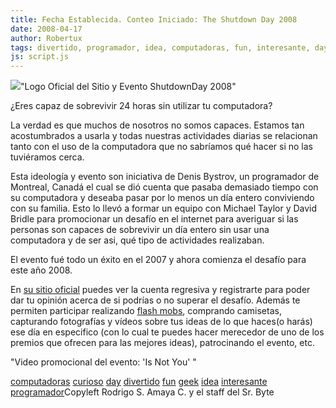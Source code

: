 ```yaml
---
title: Fecha Establecida. Conteo Iniciado: The Shutdown Day 2008
date: 2008-04-17
author: Robertux
tags: divertido, programador, idea, computadoras, fun, interesante, day, geek, curioso
js: script.js
---
```


[![](http://bp3.blogger.com/_jH77WNrMVRA/SAZSAvKZm8I/AAAAAAAAA1c/iNCjTcaUeC0/s320/logo.gif)](http://bp3.blogger.com/_jH77WNrMVRA/SAZSAvKZm8I/AAAAAAAAA1c/iNCjTcaUeC0/s1600-h/logo.gif)"Logo Oficial del Sitio y
      Evento ShutdownDay 2008"

¿Eres
      capaz de sobrevivir 24 horas sin utilizar tu computadora?

La
      verdad es que muchos de nosotros no somos capaces. Estamos tan acostumbrados a usarla y todas
      nuestras actividades diarias se relacionan tanto con el uso de la computadora que no sabríamos
      qué hacer si no las tuviéramos cerca.

Esta ideología y evento son
      iniciativa de Denis Bystrov, un programador de Montreal, Canadá el cual se dió cuenta que
      pasaba demasiado tiempo con su computadora y deseaba pasar por lo menos un día entero
      conviviendo con su familia. Esto lo llevó a formar un equipo con Michael Taylor y David Bridle
      para promocionar un desafío en el internet para averiguar si las personas son capaces de
      sobrevivir un día entero sin usar una computadora y de ser asi, qué tipo de actividades
      realizaban.

El evento fué todo un éxito en el 2007 y ahora comienza el
      desafío para este año 2008.

En [su sitio oficial](http://www.shutdownday.org/) puedes ver la cuenta
      regresiva y registrarte para poder dar tu opinión acerca de si podrías o no superar el
      desafío. Además te permiten participar realizando [flash mobs](http://en.wikipedia.org/wiki/Flash_mob), comprando camisetas,
      capturando fotografías y vídeos sobre tus ideas de lo que haces(o harás) ese día en especifico
      (con lo cual te puedes hacer merecedor de uno de los premios que ofrecen para las mejores
      ideas), patrocinando el evento, etc.

"Video promocional del
      evento: 'Is Not You' "

[computadoras](http://www.blogalaxia.com/tags/computadoras) [curioso](http://www.blogalaxia.com/tags/curioso) [day](http://www.blogalaxia.com/tags/day) [divertido](http://www.blogalaxia.com/tags/divertido) [fun](http://www.blogalaxia.com/tags/fun) [geek](http://www.blogalaxia.com/tags/geek) [idea](http://www.blogalaxia.com/tags/idea) [interesante](http://www.blogalaxia.com/tags/interesante) [programador](http://www.blogalaxia.com/tags/programador)Copyleft Rodrigo S.
      Amaya C. y el staff del Sr. Byte